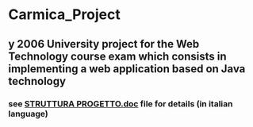 # Carmica_Project
## y 2006 University project for the Web Technology course exam which consists in implementing a web application based on Java technology 
### see [STRUTTURA PROGETTO.doc](https://github.com/erickbaldi/Carmica_Project/blob/main/STRUTTURA%20PROGETTO.doc) file for details (in italian language)

